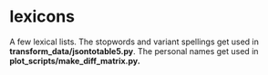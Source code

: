 lexicons
========

A few lexical lists. The stopwords and variant spellings get used in **transform_data/jsontotable5.py**. The personal names get used in **plot_scripts/make_diff_matrix.py.**
